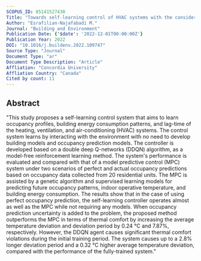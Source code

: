 ```yaml
---
SCOPUS_ID: 85141527430
Title: "Towards self-learning control of HVAC systems with the consideration of dynamic occupancy patterns: Application of model-free deep reinforcement learning"
Author: "Esrafilian-Najafabadi M."
Journal: "Building and Environment"
Publication Date: {'$date': '2022-12-01T00:00:00Z'}
Publication Year: 2022
DOI: "10.1016/j.buildenv.2022.109747"
Source Type: "Journal"
Document Type: "ar"
Document Type Description: "Article"
Affliation: "Concordia University"
Affliation Country: "Canada"
Cited by count: 11
---
```


## Abstract
"This study proposes a self-learning control system that aims to learn occupancy profiles, building energy consumption patterns, and lag-time of the heating, ventilation, and air-conditioning (HVAC) systems. The control system learns by interacting with the environment with no need to develop building models and occupancy prediction models. The controller is developed based on a double deep Q-networks (DDQN) algorithm, as a model-free reinforcement learning method. The system's performance is evaluated and compared with that of a model predictive control (MPC) system under two scenarios of perfect and actual occupancy predictions based on occupancy data collected from 20 residential units. The MPC is assisted by a genetic algorithm and supervised learning models for predicting future occupancy patterns, indoor operative temperature, and building energy consumption. The results show that in the case of using perfect occupancy prediction, the self-learning controller operates almost as well as the MPC while not requiring any models. When occupancy prediction uncertainty is added to the problem, the proposed method outperforms the MPC in terms of thermal comfort by increasing the average temperature deviation and deviation period by 0.24 °C and 7.87%, respectively. However, the DDQN agent causes significant thermal comfort violations during the initial training period. The system causes up to a 2.8% longer deviation period and a 0.32 °C higher average temperature deviation, compared with the performance of the fully-trained system."
